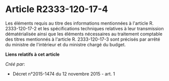# Article R2333-120-17-4

Les éléments requis au titre des informations mentionnées à l'article R. 2333-120-17-2 et les spécifications techniques
relatives à leur transmission dématérialisée ainsi que les éléments nécessaires au traitement comptable des titres mentionnés
à l'article R. 2333-120-17-3 sont précisés par arrêté du ministre de l'intérieur et du ministre chargé du budget.

**Liens relatifs à cet article**

_Créé par_:

  - Décret n°2015-1474 du 12 novembre 2015 - art. 1
